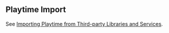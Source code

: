 Playtime Import
---------------------

See [Importing Playtime from Third-party Libraries and Services](../01_GettingStarted/configuringPlaynite.md#importing-playtime-from-third-party-libraries-and-services).